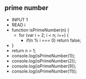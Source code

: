 ## prime number
- INPUT 1
- READ i
- function isPrimeNumber(n) {
  - for (var i = 2; i < n; i++) { 
    - if(n % i === 0) return false; 
 -  }
  - return n > 1; 
- console.log(isPrimeNumber(1)); 
- console.log(isPrimeNumber(2));  
- console.log(isPrimeNumber(9));  
- console.log(isPrimeNumber(11)); 